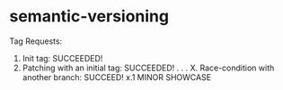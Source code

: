 # semantic-versioning

Tag Requests:
 1. Init tag: SUCCEEDED!
 2. Patching with an initial tag: SUCCEEDED!
 .
 .
 .
 X. Race-condition with another branch: SUCCEED!
 x.1 MINOR SHOWCASE
